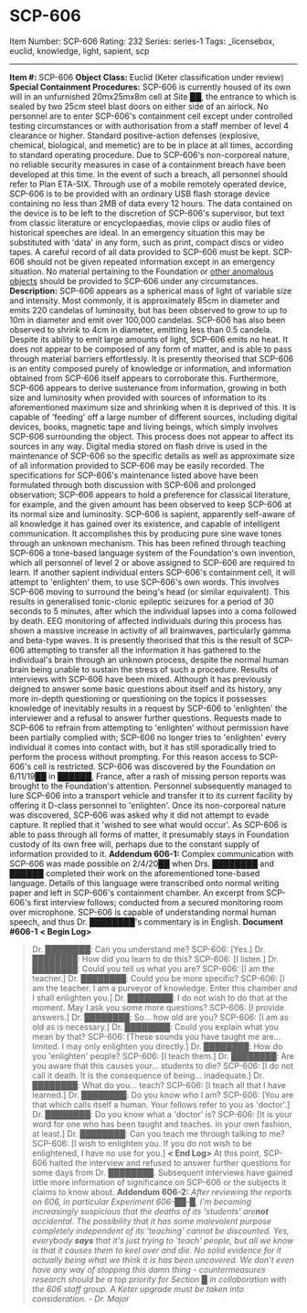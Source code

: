 # SCP-606
Item Number: SCP-606
Rating: 232
Series: series-1
Tags: _licensebox, euclid, knowledge, light, sapient, scp

---

**Item #:** SCP-606
**Object Class:** Euclid (Keter classification under review)
**Special Containment Procedures:** SCP-606 is currently housed of its own will in an unfurnished 20mx25mx8m cell at Site ██, the entrance to which is sealed by two 25cm steel blast doors on either side of an airlock. No personnel are to enter SCP-606's containment cell except under controlled testing circumstances or with authorisation from a staff member of level 4 clearance or higher. Standard positive-action defenses (explosive, chemical, biological, and memetic) are to be in place at all times, according to standard operating procedure.
Due to SCP-606's non-corporeal nature, no reliable security measures in case of a containment breach have been developed at this time. In the event of such a breach, all personnel should refer to Plan ETA-SIX.
Through use of a mobile remotely operated device, SCP-606 is to be provided with an ordinary USB flash storage device containing no less than 2MB of data every 12 hours. The data contained on the device is to be left to the discretion of SCP-606's supervisor, but text from classic literature or encyclopaedias, movie clips or audio files of historical speeches are ideal. In an emergency situation this may be substituted with 'data' in any form, such as print, compact discs or video tapes. A careful record of all data provided to SCP-606 must be kept. SCP-606 should not be given repeated information except in an emergency situation. No material pertaining to the Foundation or [other anomalous objects](/scp-028) should be provided to SCP-606 under any circumstances.
**Description:** SCP-606 appears as a spherical mass of light of variable size and intensity. Most commonly, it is approximately 85cm in diameter and emits 220 candelas of luminosity, but has been observed to grow to up to 10m in diameter and emit over 100,000 candelas. SCP-606 has also been observed to shrink to 4cm in diameter, emitting less than 0.5 candela. Despite its ability to emit large amounts of light, SCP-606 emits no heat. It does not appear to be composed of any form of matter, and is able to pass through material barriers effortlessly.
It is presently theorised that SCP-606 is an entity composed purely of knowledge or information, and information obtained from SCP-606 itself appears to corroborate this. Furthermore, SCP-606 appears to derive sustenance from information, growing in both size and luminosity when provided with sources of information to its aforementioned maximum size and shrinking when it is deprived of this.
It is capable of 'feeding' off a large number of different sources, including digital devices, books, magnetic tape and living beings, which simply involves SCP-606 surrounding the object. This process does not appear to affect its sources in any way. Digital media stored on flash drive is used in the maintenance of SCP-606 so the specific details as well as approximate size of all information provided to SCP-606 may be easily recorded. The specifications for SCP-606's maintenance listed above have been formulated through both discussion with SCP-606 and prolonged observation; SCP-606 appears to hold a preference for classical literature, for example, and the given amount has been observed to keep SCP-606 at its normal size and luminosity.
SCP-606 is sapient, apparently self-aware of all knowledge it has gained over its existence, and capable of intelligent communication. It accomplishes this by producing pure sine wave tones through an unknown mechanism. This has been refined through teaching SCP-606 a tone-based language system of the Foundation's own invention, which all personnel of level 2 or above assigned to SCP-606 are required to learn.
If another sapient individual enters SCP-606's containment cell, it will attempt to 'enlighten' them, to use SCP-606's own words. This involves SCP-606 moving to surround the being's head (or similar equivalent). This results in generalised tonic-clonic epileptic seizures for a period of 30 seconds to 5 minutes, after which the individual lapses into a coma followed by death. EEG monitoring of affected individuals during this process has shown a massive increase in activity of all brainwaves, particularly gamma and beta-type waves. It is presently theorised that this is the result of SCP-606 attempting to transfer all the information it has gathered to the individual's brain through an unknown process, despite the normal human brain being unable to sustain the stress of such a procedure.
Results of interviews with SCP-606 have been mixed. Although it has previously deigned to answer some basic questions about itself and its history, any more in-depth questioning or questioning on the topics it possesses knowledge of inevitably results in a request by SCP-606 to 'enlighten' the interviewer and a refusal to answer further questions. Requests made to SCP-606 to refrain from attempting to 'enlighten' without permission have been partially complied with; SCP-606 no longer tries to 'enlighten' every individual it comes into contact with, but it has still sporadically tried to perform the process without prompting. For this reason access to SCP-606's cell is restricted.
SCP-606 was discovered by the Foundation on 6/11/19██ in ██████, France, after a rash of missing person reports was brought to the Foundation's attention. Personnel subsequently managed to lure SCP-606 into a transport vehicle and transfer it to its current facility by offering it D-class personnel to 'enlighten'. Once its non-corporeal nature was discovered, SCP-606 was asked why it did not attempt to evade capture. It replied that it 'wished to see what would occur'. As SCP-606 is able to pass through all forms of matter, it presumably stays in Foundation custody of its own free will, perhaps due to the constant supply of information provided to it.
**Addendum 606-1:** Complex communication with SCP-606 was made possible on 2/4/20██ when Drs. ████████ and ██████ completed their work on the aforementioned tone-based language. Details of this language were transcribed onto normal writing paper and left in SCP-606's containment chamber. An excerpt from SCP-606's first interview follows; conducted from a secured monitoring room over microphone. SCP-606 is capable of understanding normal human speech, and thus Dr. ████████'s commentary is in English.
**Document #606-1**
**< Begin Log>**
> Dr. ████████: Can you understand me?
> SCP-606: [Yes.]
> Dr. ████████: How did you learn to do this?
> SCP-606: [I listen.]
> Dr. ████████: Could you tell us what you are?
> SCP-606: [I am the teacher.]
> Dr. ████████: Could you be more specific?
> SCP-606: [I am the teacher. I am a purveyor of knowledge. Enter this chamber and I shall enlighten you.]
> Dr. ████████: I do not wish to do that at the moment. May I ask you some more questions?
> SCP-606: [I provide answers.]
> Dr. ████████: So… how old are you?
> SCP-606: [I am as old as is necessary.]
> Dr. ████████: Could you explain what you mean by that?
> SCP-606: [These sounds you have taught me are… limited. I may only enlighten you directly.]
> Dr. ████████: How do you 'enlighten' people?
> SCP-606: [I teach them.]
> Dr. ████████: Are you aware that this causes your… students to die?
> SCP-606: [I do not call it death. It is the consequence of being… inadequate.]
> Dr. ████████: What do you… teach?
> SCP-606: [I teach all that I have learned.]
> Dr. ████████: Do you know who I am?
> SCP-606: [You are that which calls itself a human. Your fellows refer to you as 'doctor'.]
> Dr. ████████: Do you know what a 'doctor' is?
> SCP-606: [It is your word for one who has been taught and teaches. In your own fashion, at least.]
> Dr. ████████: Can you teach me through talking to me?
> SCP-606: [I wish to enlighten you. If you do not wish to be enlightened, I have no use for you.]
**< End Log>**
At this point, SCP-606 halted the interview and refused to answer further questions for some days from Dr. ████████. Subsequent interviews have gained little more information of significance on SCP-606 or the subjects it claims to know about.
**Addendum 606-2:** _After reviewing the reports on 606, in particular Experiment 606-██-█, I'm becoming increasingly suspicious that the deaths of its 'students' are**not** accidental. The possibility that it has some malevolent purpose completely independent of its 'teaching' cannot be discounted. Yes, everybody **says** that it's just trying to 'teach' people, but all we know is that it causes them to keel over and die. No solid evidence for it actually being what we think it is has been uncovered. We don't even have any way of stopping this damn thing - countermeasures research should be a top priority for Section █ in collaboration with the 606 staff group. A Keter upgrade must be taken into consideration._
_\- Dr. Major_